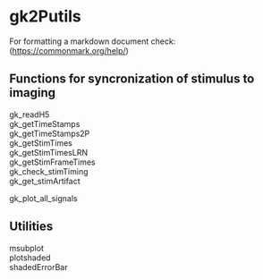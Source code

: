 # gk2Putils

For formatting a markdown document check: (https://commonmark.org/help/)

## Functions for syncronization of stimulus to imaging
gk_readH5  
gk_getTimeStamps  
gk_getTimeStamps2P  
gk_getStimTimes  
gk_getStimTimesLRN  
gk_getStimFrameTimes  
gk_check_stimTiming  
gk_get_stimArtifact  

gk_plot_all_signals  




## Utilities
msubplot  
plotshaded  
shadedErrorBar  
